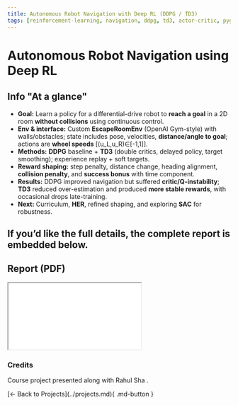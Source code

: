 ```yaml
---
title: Autonomous Robot Navigation with Deep RL (DDPG / TD3)
tags: [reinforcement-learning, navigation, ddpg, td3, actor-critic, pygame]
---
```


# Autonomous Robot Navigation using Deep RL

## Info "At a glance"
- **Goal:** Learn a policy for a differential-drive robot to **reach a goal** in a 2D room **without collisions** using continuous control.
- **Env & interface:** Custom **EscapeRoomEnv** (OpenAI Gym-style) with walls/obstacles; state includes pose, velocities, **distance/angle to goal**; actions are **wheel speeds** \[(u_L,u_R)∈[-1,1]\]. 
- **Methods:** **DDPG** baseline + **TD3** (double critics, delayed policy, target smoothing); experience replay + soft targets. 
- **Reward shaping:** step penalty, distance change, heading alignment, **collision penalty**, and **success bonus** with time component. 
- **Results:** DDPG improved navigation but suffered **critic/Q-instability**; **TD3** reduced over-estimation and produced **more stable rewards**, with occasional drops late-training. 
- **Next:** Curriculum, **HER**, refined shaping, and exploring **SAC** for robustness. 

If you’d like the full details, the complete report is embedded below.
---

## Report (PDF)

<div class="pdf-embed">
  <iframe src="../../assets/pdfs/RL_Project.pdf#page=2&view=FitH&toolbar=1&navpanes=0" title="RL Project Report"></iframe>
</div>

### Credits
Course project presented along with Rahul Sha . 

<div class="backbar" markdown>
[← Back to Projects](../projects.md){ .md-button }
</div>
